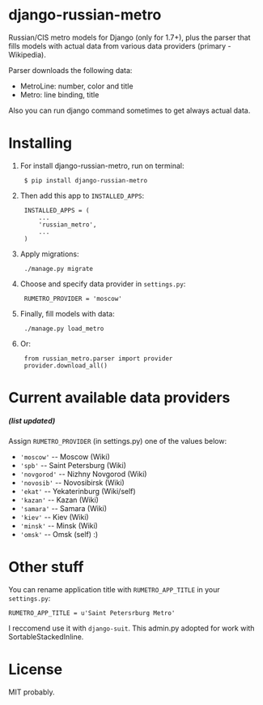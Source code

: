 django-russian-metro
==============

Russian/CIS metro models for Django (only for 1.7+), plus the parser that fills
models with actual data from various data providers (primary - Wikipedia).

Parser downloads the following data:
- MetroLine: number, color and title
- Metro: line binding, title

Also you can run django command sometimes to get always actual data.


Installing
==============

1. For install django-russian-metro, run on terminal:

        $ pip install django-russian-metro

1. Then add this app to ``INSTALLED_APPS``:

        INSTALLED_APPS = (
            ...
            'russian_metro',
            ...
        )

1. Apply migrations:

        ./manage.py migrate

1. Choose and specify data provider in `settings.py`:

        RUMETRO_PROVIDER = 'moscow'

1. Finally, fill models with data:

        ./manage.py load_metro

1. Or:

        from russian_metro.parser import provider
        provider.download_all()


Current available data providers
==============
##### (list updated)
Assign `RUMETRO_PROVIDER` (in settings.py) one of the values below:

- `'moscow'` -- Moscow (Wiki)
- `'spb'` -- Saint Petersburg (Wiki)
- `'novgorod'` -- Nizhny Novgorod (Wiki)
- `'novosib'` -- Novosibirsk (Wiki)
- `'ekat'` -- Yekaterinburg (Wiki/self)
- `'kazan'` -- Kazan (Wiki)
- `'samara'` -- Samara (Wiki)
- `'kiev'` -- Kiev (Wiki)
- `'minsk'` -- Minsk (Wiki)
- `'omsk'` -- Omsk (self) :)


Other stuff
==============
You can rename application title with `RUMETRO_APP_TITLE` in your `settings.py`:

    RUMETRO_APP_TITLE = u'Saint Petersrburg Metro'

I reccomend use it with `django-suit`.
This admin.py adopted for work with SortableStackedInline.


License
==============
MIT probably.
